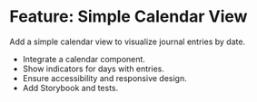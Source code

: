 # Feature: Simple Calendar View

Add a simple calendar view to visualize journal entries by date.
- Integrate a calendar component.
- Show indicators for days with entries.
- Ensure accessibility and responsive design.
- Add Storybook and tests.
